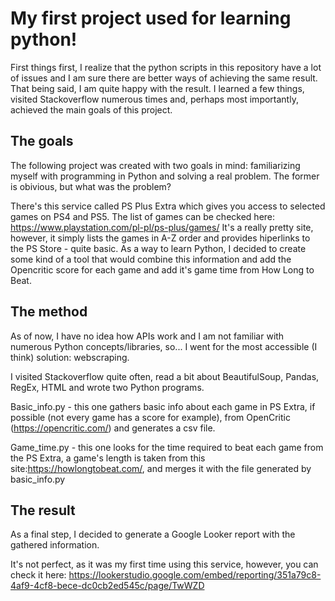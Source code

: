 # My first project used for learning python!

First things first, I realize that the python scripts in this repository have a lot of issues and I am sure there are better ways of achieving the same result. 
That being said, I am quite happy with the result. I learned a few things, visited Stackoverflow numerous times and, perhaps most importantly, achieved the main goals of this project.

## The goals

The following project was created with two goals in mind: familiarizing myself with programming in Python and solving a real problem. The former is obivious, but what was the problem?

There's this service called PS Plus Extra which gives you access to selected games on PS4 and PS5. The list of games can be checked here: https://www.playstation.com/pl-pl/ps-plus/games/
It's a really pretty site, however, it simply lists the games in A-Z order and provides hiperlinks to the PS Store - quite basic. 
As a way to learn Python, I decided to create some kind of a tool that would combine this information and add the Opencritic score for each game and add it's game time from How Long to Beat.

## The method

As of now, I have no idea how APIs work and I am not familiar with numerous Python concepts/libraries, so... I went for the most accessible (I think) solution: webscraping.

I visited Stackoverflow quite often, read a bit about BeautifulSoup, Pandas, RegEx, HTML and wrote two Python programs.

Basic_info.py - this one gathers basic info about each game in PS Extra, if possible (not every game has a score for example), from OpenCritic (https://opencritic.com/) and generates a csv file.

Game_time.py - this one looks for the time required to beat each game from the PS Extra, a game's length is taken from this site:https://howlongtobeat.com/, and merges it with the file generated by basic_info.py

## The result

As a final step, I decided to generate a Google Looker report with the gathered information. 

It's not perfect, as it was my first time using this service, however, you can check it here:
https://lookerstudio.google.com/embed/reporting/351a79c8-4af9-4cf8-bece-dc0cb2ed545c/page/TwWZD

